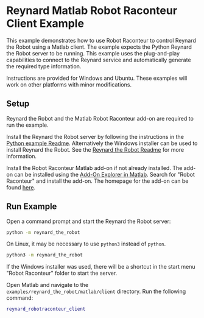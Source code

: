 # Reynard Matlab Robot Raconteur Client Example

This example demonstrates how to use Robot Raconteur to control Reynard the Robot using a Matlab client. The
example expects the Python Reynard the Robot server to be running. This example uses the plug-and-play capabilities 
to connect to the Reynard service and automatically generate the required type information.

Instructions are provided for Windows and Ubuntu. These examples will work on other platforms with minor modifications.

## Setup

Reynard the Robot and the Matlab Robot Raconteur add-on are required to run the example.

Install the Reynard the Robot server by following the instructions in the [Python example Readme](../../python/client/README.md).
Alternatively the Windows installer can be used to install Reynard the Robot. See the 
[Reynard the Robot Readme](https://github.com/robotraconteur/reynard-the-robot/blob/master/README.md) 
for more information.

Install the Robot Raconteur Matlab add-on if not already installed. The add-on can be installed using
the [Add-On Explorer in Matlab](https://www.mathworks.com/products/matlab/add-on-explorer.html). 
Search for "Robot Raconteur" and install the add-on. The homepage for the add-on
can be found [here](https://www.mathworks.com/matlabcentral/fileexchange/80509-robot-raconteur-matlab).

## Run Example

Open a command prompt and start the Reynard the Robot server:

```cmd
python -m reynard_the_robot
```

On Linux, it may be necessary to use `python3` instead of `python`.

```bash
python3 -m reynard_the_robot
```

If the Windows installer was used, there will be a shortcut in the start menu "Robot Raconteur" folder to start the server.

Open Matlab and navigate to the `examples/reynard_the_robot/matlab/client` directory. Run the following command:

```matlab
reynard_robotraconteur_client
```
